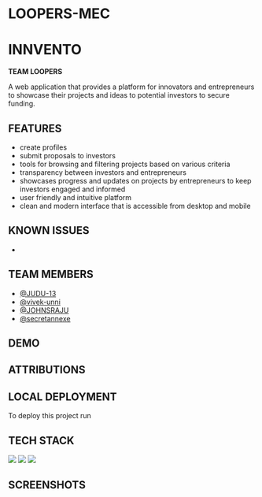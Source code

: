 # LOOPERS-MEC
# INNVENTO 
**TEAM LOOPERS**


A web application that provides a platform for innovators and entrepreneurs to showcase their projects and ideas to potential investors to secure funding.



## FEATURES

- create profiles
- submit proposals to investors
- tools for browsing and filtering projects based on various criteria 
- transparency between investors and entrepreneurs
- showcases progress and updates on projects by entrepreneurs to keep investors engaged and informed
- user friendly and intuitive platform
- clean and modern interface that is accessible from desktop and mobile


## KNOWN ISSUES 
-





## TEAM MEMBERS
- [@JUDU-13](https://github.com/JUDU-13)
- [@vivek-unni](https://github.com/vivek-unni)
- [@JOHNSRAJU](https://github.com/JOHNSRAJU)
- [@secretannexe](https://github.com/secretannexe)

## DEMO


## ATTRIBUTIONS


## LOCAL DEPLOYMENT

To deploy this project run 



## TECH STACK

<img src="https://img.icons8.com/color/100/null/html-5--v1.png"/>
<img src="https://img.icons8.com/color/100/null/java-coffee-cup-logo--v1.png"/>
<img src="https://img.icons8.com/officel/100/null/php-logo.png"/>


## SCREENSHOTS 















[def]: "F:\mechackathon\HTML.png"
